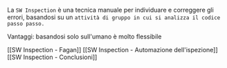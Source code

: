 La `SW Inspection` è una tecnica manuale per individuare e correggere gli errori, basandosi su un `attività di gruppo in cui si analizza il codice passo passo.`

Vantaggi: basandosi solo sull'umano è molto flessibile

[[SW Inspection - Fagan]]
[[SW Inspection - Automazione dell'ispezione]]
[[SW Inspection - Conclusioni]]

